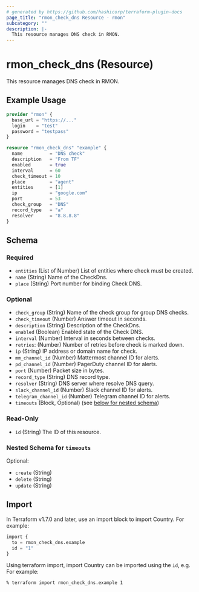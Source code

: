 ```yaml
---
# generated by https://github.com/hashicorp/terraform-plugin-docs
page_title: "rmon_check_dns Resource - rmon"
subcategory: ""
description: |-
  This resource manages DNS check in RMON.
---
```


# rmon_check_dns (Resource)

This resource manages DNS check in RMON.

## Example Usage

```terraform
provider "rmon" {
  base_url = "https://..."
  login    = "test"
  password = "testpass"
}

resource "rmon_check_dns" "example" {
  name          = "DNS check"
  description   = "From TF"
  enabled       = true
  interval      = 60
  check_timeout = 10
  place         = "agent"
  entities      = [1]
  ip            = "google.com"
  port          = 53
  check_group   = "DNS"
  record_type   = "a"
  resolver      = "8.8.8.8"
}
```


<!-- schema generated by tfplugindocs -->
## Schema

### Required

- `entities` (List of Number) List of entities where check must be created.
- `name` (String) Name of the CheckDns.
- `place` (String) Port number for binding Check DNS.

### Optional

- `check_group` (String) Name of the check group for group DNS checks.
- `check_timeout` (Number) Answer timeout in seconds.
- `description` (String) Description of the CheckDns.
- `enabled` (Boolean) Enabled state of the Check DNS.
- `interval` (Number) Interval in seconds between checks.
- `retries`: (Number) Number of retries before check is marked down.
- `ip` (String) IP address or domain name for check.
- `mm_channel_id` (Number) Mattermost channel ID for alerts.
- `pd_channel_id` (Number) PagerDuty channel ID for alerts.
- `port` (Number) Packet size in bytes.
- `record_type` (String) DNS record type.
- `resolver` (String) DNS server where resolve DNS query.
- `slack_channel_id` (Number) Slack channel ID for alerts.
- `telegram_channel_id` (Number) Telegram channel ID for alerts.
- `timeouts` (Block, Optional) (see [below for nested schema](#nestedblock--timeouts))

### Read-Only

- `id` (String) The ID of this resource.

<a id="nestedblock--timeouts"></a>
### Nested Schema for `timeouts`

Optional:

- `create` (String)
- `delete` (String)
- `update` (String)

## Import

In Terraform v1.7.0 and later, use an import block to import Country. For example:

```terraform
import {
  to = rmon_check_dns.example
  id = "1"
}
```

Using terraform import, import Country can be imported using the `id`, e.g. For example:

```shell
% terraform import rmon_check_dns.example 1
```
